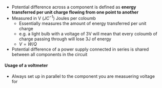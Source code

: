 - Potential difference across a component is defined as **energy transferred per unit charge flowing from one point to another**
- Measured in V ($JC^{-1}$) Joules per coloumb
	- Essentially measures the amount of energy transferred per unit charge
	- e.g. a light bulb with a voltage of 3V will mean that every coloumb of charge passing through will lose 3J of energy
	- $V = W/Q$
- Potential difference of a power supply connected in series is shared between all components in the circuit

#### Usage of a voltmeter

- Always set up in parallel to the component you are measuering voltage for